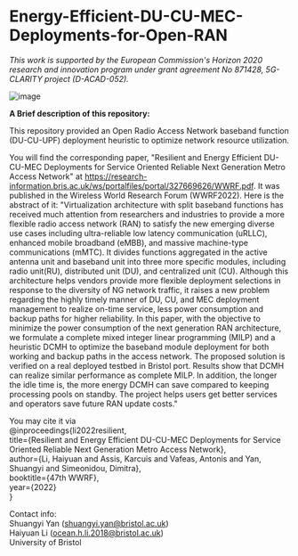 # Energy-Efficient-DU-CU-MEC-Deployments-for-Open-RAN

*This work is supported by the European Commission's Horizon 2020 research and innovation program under grant agreement No 871428, 5G-CLARITY project (D-ACAD-052).* 

![image](https://user-images.githubusercontent.com/82140899/202213539-acadf116-4cfd-422b-99df-1ea56b622a94.png)

**A Brief description of this repository:**

This repository provided an Open Radio Access Network baseband function (DU-CU-UPF) deployment heuristic to optimize network resource utilization.

You will find the corresponding paper, "Resilient and Energy Efficient DU-CU-MEC Deployments for Service Oriented Reliable Next Generation Metro Access Network" at https://research-information.bris.ac.uk/ws/portalfiles/portal/327669626/WWRF.pdf. It was published in the Wireless World Research Forum (WWRF2022).
Here is the abstract of it: "Virtualization architecture with split baseband functions has received much attention from researchers and industries to provide a more flexible radio access network (RAN) to satisfy the new emerging diverse use cases including ultra-reliable low latency communication (uRLLC), enhanced mobile broadband (eMBB), and massive machine-type communications (mMTC). It divides functions aggregated in the active antenna unit and baseband unit into three more specific modules, including radio unit(RU), distributed unit (DU), and centralized unit (CU). Although this architecture helps vendors provide more flexible deployment selections in response to the diversity of NG network traffic, it raises a new problem regarding the highly timely manner of DU, CU, and MEC deployment management to realize on-time service, less power consumption and backup paths for higher reliability. In this paper, with the objective to minimize the power consumption of the next generation RAN architecture, we formulate a complete mixed integer linear programming (MILP) and a heuristic DCMH to optimize the baseband module deployment for both working and backup paths in the access network. The proposed solution is verified on a real deployed testbed in Bristol port. Results show that DCMH can realize similar performance as complete MILP. In addition, the longer the idle time is, the more energy DCMH can save compared to keeping processing pools on standby. The project helps users get better services and operators save future RAN update costs."

You may cite it via \
@inproceedings{li2022resilient,\
  title={Resilient and Energy Efficient DU-CU-MEC Deployments for Service Oriented Reliable Next Generation Metro Access Network},\
  author={Li, Haiyuan and Assis, Karcuis and Vafeas, Antonis and Yan, Shuangyi and Simeonidou, Dimitra},\
  booktitle={47th WWRF},\
  year={2022}\
}

Contact info: \
Shuangyi Yan (shuangyi.yan@bristol.ac.uk)\
Haiyuan Li (ocean.h.li.2018@bristol.ac.uk)\
University of Bristol

